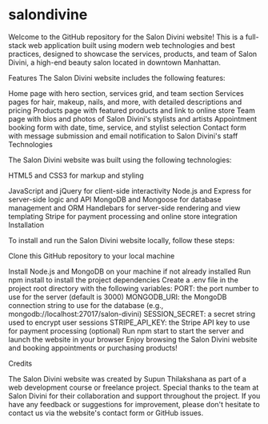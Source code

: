 # salondivine
Welcome to the GitHub repository for the Salon Divini website! This is a full-stack web application built using modern web technologies and best practices, designed to showcase the services, products, and team of Salon Divini, a high-end beauty salon located in downtown Manhattan.

Features
The Salon Divini website includes the following features:

Home page with hero section, services grid, and team section
Services pages for hair, makeup, nails, and more, with detailed descriptions and pricing
Products page with featured products and link to online store
Team page with bios and photos of Salon Divini's stylists and artists
Appointment booking form with date, time, service, and stylist selection
Contact form with message submission and email notification to Salon Divini's staff
Technologies

The Salon Divini website was built using the following technologies:

HTML5 and CSS3 for markup and styling

JavaScript and jQuery for client-side interactivity
Node.js and Express for server-side logic and API
MongoDB and Mongoose for database management and ORM
Handlebars for server-side rendering and view templating
Stripe for payment processing and online store integration
Installation

To install and run the Salon Divini website locally, follow these steps:

Clone this GitHub repository to your local machine

Install Node.js and MongoDB on your machine if not already installed
Run npm install to install the project dependencies
Create a .env file in the project root directory with the following variables:
PORT: the port number to use for the server (default is 3000)
MONGODB_URI: the MongoDB connection string to use for the database (e.g., mongodb://localhost:27017/salon-divini)
SESSION_SECRET: a secret string used to encrypt user sessions
STRIPE_API_KEY: the Stripe API key to use for payment processing (optional)
Run npm start to start the server and launch the website in your browser
Enjoy browsing the Salon Divini website and booking appointments or purchasing products!

Credits

The Salon Divini website was created by Supun Thilakshana as part of a web development course or freelance project. Special thanks to the team at Salon Divini for their collaboration and support throughout the project. If you have any feedback or suggestions for improvement, please don't hesitate to contact us via the website's contact form or GitHub issues.
